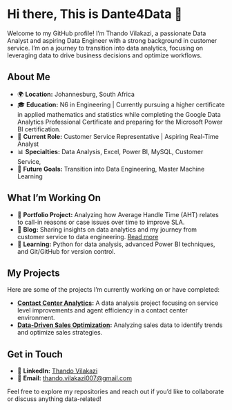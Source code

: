 # Hi there, This is Dante4Data 👋

Welcome to my GitHub profile! I’m Thando Vilakazi, a passionate Data Analyst and aspiring Data Engineer with a strong background in customer service. I’m on a journey to transition into data analytics, focusing on leveraging data to drive business decisions and optimize workflows.

## About Me

- 🌍 **Location:** Johannesburg, South Africa
- 🎓 **Education:** N6 in Engineering | Currently pursuing a higher certificate in applied mathematics and statistics while completing the Google Data Analytics Professional Certificate and preparing for the Microsoft Power BI certification. 
- 🏢 **Current Role:** Customer Service Representative | Aspiring Real-Time Analyst 
- 📊 **Specialties:** Data Analysis, Excel, Power BI, MySQL, Customer Service, 
- 🚀 **Future Goals:** Transition into Data Engineering, Master Machine Learning

## What I’m Working On

- 🔎 **Portfolio Project:** Analyzing how Average Handle Time (AHT) relates to call-in reasons or case issues over time to improve SLA.
- 📝 **Blog:** Sharing insights on data analytics and my journey from customer service to data engineering. [Read more](#)
- 🌱 **Learning:** Python for data analysis, advanced Power BI techniques, and Git/GitHub for version control.

## My Projects

Here are some of the projects I’m currently working on or have completed:

- **[Contact Center Analytics](#):** A data analysis project focusing on service level improvements and agent efficiency in a contact center environment.
- **[Data-Driven Sales Optimization](#):** Analyzing sales data to identify trends and optimize sales strategies.

## Get in Touch

- 💬 **LinkedIn:** [Thando Vilakazi](https://www.linkedin.com/in/thando-vilakazi/)
- 📧 **Email:** thando.vilakazi007@gmail.com


Feel free to explore my repositories and reach out if you’d like to collaborate or discuss anything data-related!
